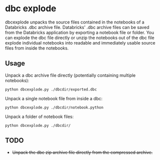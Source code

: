 # dbc explode

dbcexplode unpacks the source files contained in the notebooks of a Databricks .dbc archive file. Databricks' .dbc archive files can be saved from the Databricks application by exporting a notebook file or folder. You can explode the dbc file directly or unzip the notebooks out of the dbc file explode individual notebooks into readable and immediately usable source files from inside the notebooks.

## Usage
Unpack a dbc archive file directly (potentially containing multiple notebooks):

    python dbcexplode.py ./dbcdir/exported.dbc

Unpack a single notebook file from inside a dbc:

    python dbcexplode.py ./dbcdir/notebook.python

Unpack a folder of notebook files:

    python dbcexplode.py ./dbcdir/


## TODO
- <strike>Unpack the dbc zip archive file directly from the compressed archive.</strike> 
